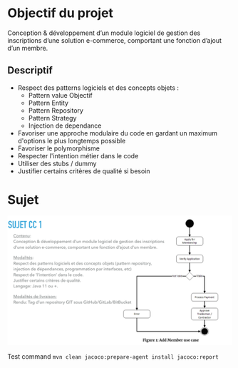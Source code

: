 # Objectif du projet

Conception & développement d’un module logiciel de gestion des inscriptions  d’une solution e-commerce, 
comportant une fonction d’ajout d’un membre.

## Descriptif

- Respect des patterns logiciels et des concepts objets :
  - Pattern value Objectif
  - Pattern Entity
  - Pattern Repository
  - Pattern Strategy
  - Injection de dependance
- Favoriser une approche modulaire du code en gardant un maximum d'options le plus longtemps possible
- Favoriser le polymorphisme
- Respecter l'intention métier dans le code
- Utiliser des stubs / dummy
- Justifier certains critères de qualité si besoin

# Sujet

![sujet](assets/sujet.png)

Test command
`mvn clean jacoco:prepare-agent install jacoco:report`
